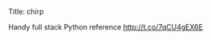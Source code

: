 Title: chirp

Handy full stack Python reference <a href="http://t.co/7qCU4gEX6E">http://t.co/7qCU4gEX6E</a>
